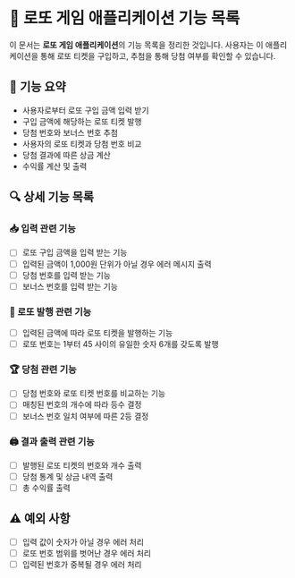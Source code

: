 # 🚀 로또 게임 애플리케이션 기능 목록

이 문서는 **로또 게임 애플리케이션**의 기능 목록을 정리한 것입니다. 사용자는 이 애플리케이션을 통해 로또 티켓을 구입하고, 추첨을 통해 당첨 여부를 확인할 수 있습니다.

## 📜 기능 요약

- 사용자로부터 로또 구입 금액 입력 받기
- 구입 금액에 해당하는 로또 티켓 발행
- 당첨 번호와 보너스 번호 추첨
- 사용자의 로또 티켓과 당첨 번호 비교
- 당첨 결과에 따른 상금 계산
- 수익률 계산 및 출력

## 🔍 상세 기능 목록

### 📥 입력 관련 기능

- [ ] 로또 구입 금액을 입력 받는 기능
- [ ] 입력된 금액이 1,000원 단위가 아닐 경우 에러 메시지 출력
- [ ] 당첨 번호를 입력 받는 기능
- [ ] 보너스 번호를 입력 받는 기능

### 🎫 로또 발행 관련 기능

- [ ] 입력된 금액에 따라 로또 티켓을 발행하는 기능
- [ ] 로또 번호는 1부터 45 사이의 유일한 숫자 6개를 갖도록 발행

### 🏆 당첨 관련 기능

- [ ] 당첨 번호와 로또 티켓 번호를 비교하는 기능
- [ ] 매칭된 번호의 개수에 따라 등수 결정
- [ ] 보너스 번호 일치 여부에 따른 2등 결정

### 🖨️ 결과 출력 관련 기능

- [ ] 발행된 로또 티켓의 번호와 개수 출력
- [ ] 당첨 통계 및 상금 내역 출력
- [ ] 총 수익률 출력

## ⚠️ 예외 사항

- [ ] 입력 값이 숫자가 아닐 경우 에러 처리
- [ ] 로또 번호 범위를 벗어난 경우 에러 처리
- [ ] 입력된 번호가 중복될 경우 에러 처리
